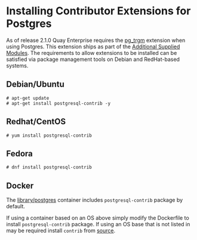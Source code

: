 # Installing Contributor Extensions for Postgres

As of release 2.1.0 Quay Enterprise requires the [pg_trgm](https://www.postgresql.org/docs/current/static/pgtrgm.html) extension when using Postgres. This extension ships as part of the [Additional Supplied Modules](https://www.postgresql.org/docs/current/static/contrib.html). The requirements to allow extensions to be installed can be satisfied via package management tools on Debian and RedHat-based systems.

## Debian/Ubuntu

```
# apt-get update
# apt-get install postgresql-contrib -y
```

## Redhat/CentOS

```
# yum install postgresql-contrib
```
## Fedora

```
# dnf install postgresql-contrib
```

## Docker 
The [library/postgres](https://hub.docker.com/_/postgres/) container includes `postgresql-contrib` package by default.

If using a container based on an OS above simply modify the Dockerfile to install `postgresql-contrib` package. If using an OS base that is not listed in may be required install `contrib` from [source](https://www.postgresql.org/docs/current/static/contrib.html). 
